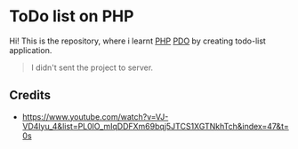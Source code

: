 # ToDo list on PHP

Hi! This is the repository, where i learnt [PHP](https://www.php.net/) [PDO](https://en.wikipedia.org/wiki/PHP#PDO) by creating todo-list application.

> I didn't sent the project to server.

## Credits

 - https://www.youtube.com/watch?v=VJ-VD4lyu_4&list=PL0lO_mIqDDFXm69bqj5JTCS1XGTNkhTch&index=47&t=0s